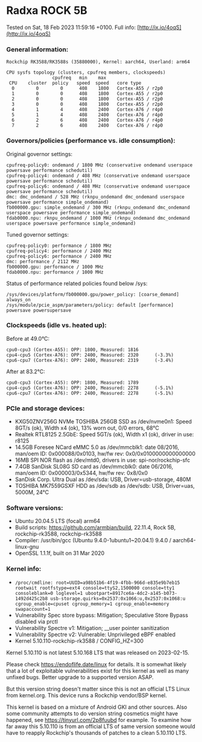 # Radxa ROCK 5B

Tested on Sat, 18 Feb 2023 11:59:16 +0100. Full info: [http://ix.io/4oqS](http://ix.io/4oqS)

### General information:

    Rockchip RK3588/RK3588s (35880000), Kernel: aarch64, Userland: arm64
    
    CPU sysfs topology (clusters, cpufreq members, clockspeeds)
                     cpufreq   min    max
     CPU    cluster  policy   speed  speed   core type
      0        0        0      408    1800   Cortex-A55 / r2p0
      1        0        0      408    1800   Cortex-A55 / r2p0
      2        0        0      408    1800   Cortex-A55 / r2p0
      3        0        0      408    1800   Cortex-A55 / r2p0
      4        1        4      408    2400   Cortex-A76 / r4p0
      5        1        4      408    2400   Cortex-A76 / r4p0
      6        2        6      408    2400   Cortex-A76 / r4p0
      7        2        6      408    2400   Cortex-A76 / r4p0

### Governors/policies (performance vs. idle consumption):

Original governor settings:

    cpufreq-policy0: ondemand / 1800 MHz (conservative ondemand userspace powersave performance schedutil)
    cpufreq-policy4: ondemand / 408 MHz (conservative ondemand userspace powersave performance schedutil)
    cpufreq-policy6: ondemand / 408 MHz (conservative ondemand userspace powersave performance schedutil)
    dmc: dmc_ondemand / 528 MHz (rknpu_ondemand dmc_ondemand userspace powersave performance simple_ondemand)
    fb000000.gpu: simple_ondemand / 300 MHz (rknpu_ondemand dmc_ondemand userspace powersave performance simple_ondemand)
    fdab0000.npu: rknpu_ondemand / 1000 MHz (rknpu_ondemand dmc_ondemand userspace powersave performance simple_ondemand)

Tuned governor settings:

    cpufreq-policy0: performance / 1800 MHz
    cpufreq-policy4: performance / 2400 MHz
    cpufreq-policy6: performance / 2400 MHz
    dmc: performance / 2112 MHz
    fb000000.gpu: performance / 1000 MHz
    fdab0000.npu: performance / 1000 MHz

Status of performance related policies found below /sys:

    /sys/devices/platform/fb000000.gpu/power_policy: [coarse_demand] always_on
    /sys/module/pcie_aspm/parameters/policy: default [performance] powersave powersupersave

### Clockspeeds (idle vs. heated up):

Before at 49.0°C:

    cpu0-cpu3 (Cortex-A55): OPP: 1800, Measured: 1816 
    cpu4-cpu5 (Cortex-A76): OPP: 2400, Measured: 2320      (-3.3%)
    cpu6-cpu7 (Cortex-A76): OPP: 2400, Measured: 2319      (-3.4%)

After at 83.2°C:

    cpu0-cpu3 (Cortex-A55): OPP: 1800, Measured: 1789 
    cpu4-cpu5 (Cortex-A76): OPP: 2400, Measured: 2278      (-5.1%)
    cpu6-cpu7 (Cortex-A76): OPP: 2400, Measured: 2278      (-5.1%)

### PCIe and storage devices:

  * KXG50ZNV256G NVMe TOSHIBA 256GB SSD as /dev/nvme0n1: Speed 8GT/s (ok), Width x4 (ok), 13% worn out, 0/0 errors, 68°C
  * Realtek RTL8125 2.5GbE: Speed 5GT/s (ok), Width x1 (ok), driver in use: r8125
  * 14.5GB Foresee NCard eMMC 5.0 as /dev/mmcblk1: date 08/2016, man/oem ID: 0x000088/0x0103, hw/fw rev: 0x0/0x0100000000000000
  * 16MB SPI NOR flash as /dev/mtd0, drivers in use: spi-nor/rockchip-sfc
  * 7.4GB SanDisk SL08G SD card as /dev/mmcblk0: date 06/2016, man/oem ID: 0x000003/0x5344, hw/fw rev: 0x8/0x0
  * SanDisk Corp. Ultra Dual as /dev/sda: USB, Driver=usb-storage, 480M
  * TOSHIBA MK7559GSXF HDD as /dev/sdb as /dev/sdb: USB, Driver=uas, 5000M, 24°C

### Software versions:

  * Ubuntu 20.04.5 LTS (focal) arm64
  * Build scripts: https://github.com/armbian/build, 22.11.4, Rock 5B, rockchip-rk3588, rockchip-rk3588
  * Compiler: /usr/bin/gcc (Ubuntu 9.4.0-1ubuntu1~20.04.1) 9.4.0 / aarch64-linux-gnu
  * OpenSSL 1.1.1f, built on 31 Mar 2020

### Kernel info:

  * `/proc/cmdline: root=UUID=a98b51b6-4f19-4fbb-966d-e835e9b7eb15 rootwait rootfstype=ext4 console=ttyS2,1500000 console=tty1 consoleblank=0 loglevel=1 ubootpart=8917ce6a-4dc2-a145-b073-1492d425c2b8 usb-storage.quirks=0x2537:0x1066:u,0x2537:0x1068:u   cgroup_enable=cpuset cgroup_memory=1 cgroup_enable=memory swapaccount=1`
  * Vulnerability Spec store bypass: Mitigation; Speculative Store Bypass disabled via prctl
  * Vulnerability Spectre v1:        Mitigation; __user pointer sanitization
  * Vulnerability Spectre v2:        Vulnerable: Unprivileged eBPF enabled
  * Kernel 5.10.110-rockchip-rk3588 / CONFIG_HZ=300

Kernel 5.10.110 is not latest 5.10.168 LTS that was released on 2023-02-15.

Please check https://endoflife.date/linux for details. It is somewhat likely
that a lot of exploitable vulnerabilities exist for this kernel as well as
many unfixed bugs. Better upgrade to a supported version ASAP.

But this version string doesn't matter since this is not an official LTS Linux
from kernel.org. This device runs a Rockchip vendor/BSP kernel.

This kernel is based on a mixture of Android GKI and other sources. Also some
community attempts to do version string cosmetics might have happened, see
https://tinyurl.com/2p8fuubd for example. To examine how far away this 5.10.110
is from an official LTS of same version someone would have to reapply Rockchip's
thousands of patches to a clean 5.10.110 LTS.
